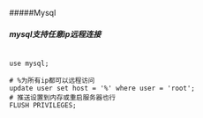 #####Mysql












##### mysql支持任意ip远程连接
```

use mysql;

# %为所有ip都可以远程访问
update user set host = '%' where user = 'root';
# 推送设置到内存或重启服务器也行
FLUSH PRIVILEGES;

```